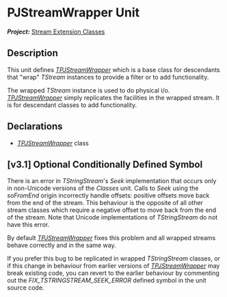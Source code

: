 # PJStreamWrapper Unit

***Project:*** [Stream Extension Classes](../API.md)

## Description

This unit defines [_TPJStreamWrapper_](./TPJStreamWrapper.md) which is a base class for descendants that "wrap" _TStream_ instances to provide a filter or to add functionality.

The wrapped _TStream_ instance is used to do physical i/o. [_TPJStreamWrapper_](./TPJStreamWrapper.md) simply replicates the facilities in the wrapped stream. It is for descendant classes to add functionality.

## Declarations

* [_TPJStreamWrapper_](./TPJStreamWrapper.md) class

## [v3.1] Optional Conditionally Defined Symbol

There is an error in _TStringStream_'s _Seek_ implementation that occurs only in non-Unicode versions of the _Classes_ unit. Calls to _Seek_ using the _soFromEnd_ origin incorrectly handle offsets: positive offsets move back from the end of the stream. This behaviour is the opposite of all other stream classes which require a negative offset to move back from the end of the stream. Note that Unicode implementations of _TStringStream_ do not have this error.

By default [_TPJStreamWrapper_](./TPJStreamWrapper.md) fixes this problem and all wrapped streams behave correctly and in the same way.

If you prefer this bug to be replicated in wrapped _TStringStream_ classes, or if this change in behaviour from earlier versions of [_TPJStreamWrapper_](./TPJStreamWrapper.md) may break existing code, you can revert to the earlier behaviour by commenting out the _FIX_TSTRINGSTREAM_SEEK_ERROR_ defined symbol in the unit source code.
